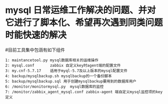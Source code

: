 #
#   mysql 日常运维工作解决的问题、并对它进行了脚本化、希望再次遇到同类问题时能快速的解决

#目前工具集中包涵有如下组件


    1: maintancetool.py mysql数据库相关的运维操作
    2: mysql.conf       zabbix 自定义key时agent端的配置文件
    3: my.cnf-5.7.17    适用于myql-5.7及以上版本的mysql配置文件
    4: backup/mysqlbackup.sh mysqlbackup的一个备份脚本
    5: backup/mysqlbackup.sql 用于创建mysqlbackup要用到的数据库用户
    6: /monitor/monitormysql.py  mysql数据库的监控
    7: /monitor/zabbix_agent_mysql.conf zabbix-agent 端自定义mysql监控项的key定义
